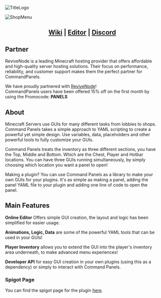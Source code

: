 ![TitleLogo](https://i.imgur.com/CDdxOxM.png)

![ShopMenu](https://i.imgur.com/w8UaAP2.png)

<h2 align="center">
  <a href="https://commandpanels.net/wiki">Wiki</a> |
  <a href="https://commandpanels.net/editor">Editor</a> |
  <a href="https://discord.gg/eUWBWh7">Discord</a>
</h2>


## Partner
ReviveNode is a leading Minecraft hosting provider that offers affordable and high-quality server hosting solutions. Their focus on performance, reliability, and customer support makes them the perfect partner for CommandPanels.

We have proudly partnered with [ReviveNode](http://billing.revivenode.com/aff.php?aff=379)!  
CommandPanels users have been offered 15% off on the first month by using the Promocode: **PANELS**

## About
Minecraft Servers use GUIs for many different tasks from lobbies to shops. Command Panels takes a simple approach to YAML scripting to create a powerful yet simple design. Use variables, data, placeholders and other powerful tools to fully customize your GUIs.

Command Panels treats the inventory as three different sections, you have the Top, Middle and Bottom. Which are the Chest, Player and Hotbar locations. You can have three GUIs running simultaneously, by simply choosing which location you want a panel to open!

Making a plugin? You can use Command Panels as a library to make your own GUIs for your plugins. It's as simple as making a panel, adding the panel YAML file to your plugin and adding one line of code to open the panel.


## Main Features

**Online Editor** Offers simple GUI creation, the layout and logic has been simplified for easier usage.

**Animations, Logic, Data** are some of the powerful YAML tools that can be used in your GUIs!

**Player Inventory** allows you to extend the GUI into the player's inventory area underneath, to make advanced menu experiences!

**Developer API** for easy GUI creation in your own plugins (using this as a dependency) or simply to interact with Command Panels.

### Spigot Page
You can find the spigot page for the plugin [here](https://www.spigotmc.org/resources/67788/).
